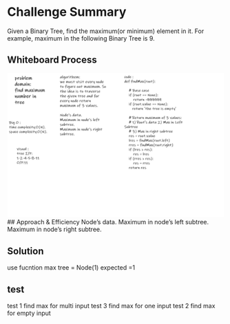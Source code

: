 # Challenge Summary
<!-- Description of the challenge -->
Given a Binary Tree, find the maximum(or minimum) element in it. For example, maximum in the following Binary Tree is 9.
## Whiteboard Process
<!-- Embedded whiteboard image -->
<img src='tree_max.png'/>
## Approach & Efficiency
<!-- What approach did you take? Why? What is the Big O space/time for this approach? -->
Node’s data.
Maximum in node’s left subtree.
Maximum in node’s right subtree.

## Solution
<!-- Show how to run your code, and examples of it in action -->
use
fucntion max
    tree = Node(1)
    expected =1

## test
test 1  find max for multi input
test 3  find max for one input
test 2  find max for empty input
